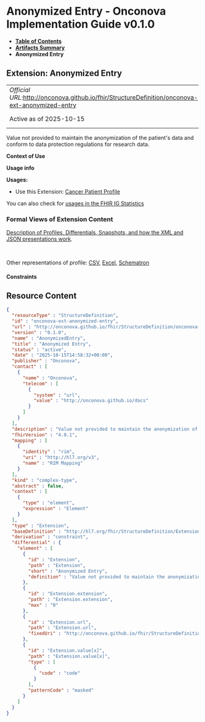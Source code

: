 # Anonymized Entry - Onconova Implementation Guide v0.1.0

* [**Table of Contents**](toc.md)
* [**Artifacts Summary**](artifacts.md)
* **Anonymized Entry**

## Extension: Anonymized Entry 

| | |
| :--- | :--- |
| *Official URL*:http://onconova.github.io/fhir/StructureDefinition/onconova-ext-anonymized-entry | *Version*:0.1.0 |
| Active as of 2025-10-15 | *Computable Name*:AnonymizedEntry |

Value not provided to maintain the anonymization of the patient's data and conform to data protection regulations for research data.

**Context of Use**

**Usage info**

**Usages:**

* Use this Extension: [Cancer Patient Profile](StructureDefinition-onconova-cancer-patient.md)

You can also check for [usages in the FHIR IG Statistics](https://packages2.fhir.org/xig/onconova.fhir|current/StructureDefinition/onconova-ext-anonymized-entry)

### Formal Views of Extension Content

 [Description of Profiles, Differentials, Snapshots, and how the XML and JSON presentations work](http://build.fhir.org/ig/FHIR/ig-guidance/readingIgs.html#structure-definitions). 

 

Other representations of profile: [CSV](StructureDefinition-onconova-ext-anonymized-entry.csv), [Excel](StructureDefinition-onconova-ext-anonymized-entry.xlsx), [Schematron](StructureDefinition-onconova-ext-anonymized-entry.sch) 

#### Constraints



## Resource Content

```json
{
  "resourceType" : "StructureDefinition",
  "id" : "onconova-ext-anonymized-entry",
  "url" : "http://onconova.github.io/fhir/StructureDefinition/onconova-ext-anonymized-entry",
  "version" : "0.1.0",
  "name" : "AnonymizedEntry",
  "title" : "Anonymized Entry",
  "status" : "active",
  "date" : "2025-10-15T14:58:32+00:00",
  "publisher" : "Onconova",
  "contact" : [
    {
      "name" : "Onconova",
      "telecom" : [
        {
          "system" : "url",
          "value" : "http://onconova.github.io/docs"
        }
      ]
    }
  ],
  "description" : "Value not provided to maintain the anonymization of the patient's data and conform to data protection regulations for research data.",
  "fhirVersion" : "4.0.1",
  "mapping" : [
    {
      "identity" : "rim",
      "uri" : "http://hl7.org/v3",
      "name" : "RIM Mapping"
    }
  ],
  "kind" : "complex-type",
  "abstract" : false,
  "context" : [
    {
      "type" : "element",
      "expression" : "Element"
    }
  ],
  "type" : "Extension",
  "baseDefinition" : "http://hl7.org/fhir/StructureDefinition/Extension|4.0.1",
  "derivation" : "constraint",
  "differential" : {
    "element" : [
      {
        "id" : "Extension",
        "path" : "Extension",
        "short" : "Anonymized Entry",
        "definition" : "Value not provided to maintain the anonymization of the patient's data and conform to data protection regulations for research data."
      },
      {
        "id" : "Extension.extension",
        "path" : "Extension.extension",
        "max" : "0"
      },
      {
        "id" : "Extension.url",
        "path" : "Extension.url",
        "fixedUri" : "http://onconova.github.io/fhir/StructureDefinition/onconova-ext-anonymized-entry"
      },
      {
        "id" : "Extension.value[x]",
        "path" : "Extension.value[x]",
        "type" : [
          {
            "code" : "code"
          }
        ],
        "patternCode" : "masked"
      }
    ]
  }
}

```
